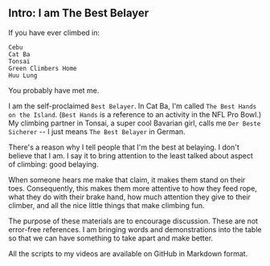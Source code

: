 ## Intro: I am The Best Belayer

If you have ever climbed in:
```
Cebu
Cat Ba
Tonsai
Green Climbers Home
Huu Lung
```

You probably have met me. 

I am the self-proclaimed `Best Belayer`. In Cat Ba, I'm called `The Best Hands on the Island`. (`Best Hands` is a reference to an activity in the NFL Pro Bowl.) My climbing partner in Tonsai, a super cool Bavarian girl, calls me `Der Beste Sicherer` -- I just means `The Best Belayer` in German.

There's a reason why I tell people that I'm the best at belaying. I don't believe that I am. I say it to bring attention to the least talked about aspect of climbing: good belaying. 

When someone hears me make that claim, it makes them stand on their toes. Consequently, this makes them more attentive to how they feed rope, what they do with their brake hand, how much attention they give to their climber, and all the nice little things that make climbing fun.

The purpose of these materials are to encourage discussion. These are not error-free references. I am bringing words and demonstrations into the table so that we can have something to take apart and make better.

All the scripts to my videos are available on GitHub in Markdown format. 
